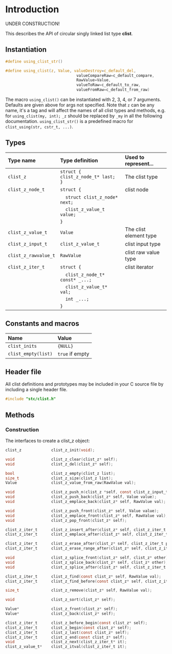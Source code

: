 # Introduction

UNDER CONSTRUCTION!

This describes the API of circular singly linked list type **clist**.

## Instantiation

```c
#define using_clist_str()

#define using_clist(z, Value, valueDestroy=c_default_del,
                               valueCompareRaw=c_default_compare,
                               RawValue=Value,
                               valueToRaw=c_default_to_raw,
                               valueFromRaw=c_default_from_raw)
```
The macro `using_clist()` can be instantiated with 2, 3, 4, or 7 arguments. Defaults are given above for args not specified.
Note that `z` can be any name, it's a tag and will affect the names of all clist types and methods,
e.g. for `using_clist(my, int);` `_z` should be replaced by `_my` in all the following documentation.
`using_clist_str()` is a predefined macro for `clist_using(str, cstr_t, ...)`.

## Types

| Type name             | Type definition                        | Used to represent...                |
|:----------------------|:---------------------------------------|:------------------------------------|
| `clist_z`             | `struct { clist_z_node_t* last; }`     | The clist type                      |
| `clist_z_node_t`      | `struct {`                             | clist node                          |
|                       | `  struct clist_z_node* next;`         |                                     |
|                       | `  clist_z_value_t value;`             |                                     |
|                       | `}`                                    |                                     |
| `clist_z_value_t`     | `Value`                                | The clist element type              |
| `clist_z_input_t`     | `clist_z_value_t`                      | clist input type                    |
| `clist_z_rawvalue_t`  | `RawValue`                             | clist raw value type                |
| `clist_z_iter_t`      | `struct {`                             | clist iterator                      |
|                       | `  clist_z_node_t* const* _...;`       |                                     |
|                       | `  clist_z_value_t* val;`              |                                     |
|                       | `  int _...;`                          |                                     |
|                       | `}`                                    |                                     |


## Constants and macros

| Name                       | Value            |
|:---------------------------|:-----------------|
|  `clist_inits`             | `{NULL}`         |
|  `clist_empty(list)`       | `true` if empty  |

## Header file

All clist definitions and prototypes may be included in your C source file by including a single header file.

```c
#include "stc/clist.h"
```
## Methods

### Construction

The interfaces to create a clist_z object:
```c
clist_z             clist_z_init(void);

void                clist_z_clear(clist_z* self);
void                clist_z_del(clist_z* self);

bool                clist_z_empty(clist_z list);
size_t              clist_z_size(clist_z list);
Value               clist_z_value_from_raw(RawValue val);

void                clist_z_push_n(clist_z *self, const clist_z_input_t in[], size_t size);
void                clist_z_push_back(clist_z* self, Value value);
void                clist_z_emplace_back(clist_z* self, RawValue val);

void                clist_z_push_front(clist_z* self, Value value);
void                clist_z_emplace_front(clist_z* self, RawValue val);
void                clist_z_pop_front(clist_z* self);

clist_z_iter_t      clist_z_insert_after(clist_z* self, clist_z_iter_t pos, Value val);
clist_z_iter_t      clist_z_emplace_after(clist_z* self, clist_z_iter_t pos, RawValue val);

clist_z_iter_t      clist_z_erase_after(clist_z* self, clist_z_iter_t pos);
clist_z_iter_t      clist_z_erase_range_after(clist_z* self, clist_z_iter_t pos, clist_z_iter_t finish);

void                clist_z_splice_front(clist_z* self, clist_z* other);
void                clist_z_splice_back(clist_z* self, clist_z* other);
void                clist_z_splice_after(clist_z* self, clist_z_iter_t pos, clist_z* other);

clist_z_iter_t      clist_z_find(const clist_z* self, RawValue val);
clist_z_iter_t      clist_z_find_before(const clist_z* self, clist_z_iter_t first, clist_z_iter_t finish, RawValue val);

size_t              clist_z_remove(clist_z* self, RawValue val);

void                clist_z_sort(clist_z* self);

Value*              clist_z_front(clist_z* self);
Value*              clist_z_back(clist_z* self);

clist_z_iter_t      clist_z_before_begin(const clist_z* self);
clist_z_iter_t      clist_z_begin(const clist_z* self);
clist_z_iter_t      clist_z_last(const clist_z* self);
clist_z_iter_t      clist_z_end(const clist_z* self);
void                clist_z_next(clist_z_iter_t* it);
clist_z_value_t*    clist_z_itval(clist_z_iter_t it);
```
